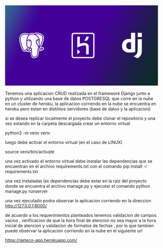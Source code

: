  
 ![alt text](https://github.com/sebas1017/CRUD_DJANGO/blob/master/DEMO.jpg?raw=true)

Tenemos una aplicacion CRUD realizada en el framework Django junto a python y utilizando una base de datos POSTGRESQL que corre en la nube 
en un cluster de heroku, la aplicacion corriendo en la nube se encuentra en heroku pero estan en distintos servidores (base de datos y la aplicacion)

si se desea replicar localmente el proyecto debe clonar el repositorio y una vez estando en la carpeta descargada crear un entorno virtual

python3 -m venv venv

luego debe activar el entorno virtual (en el caso de LINUX)

source venv/bin/activate


una vez activado el entorno virtual debe instalar las dependencias que se encuentran en el archivo requirements.txt con el comando
pip install -r requirements.txt


una vez instaladas las dependencias debe estar en la raiz del proyecto donde se encuentra el archivo manage.py y ejecutar el comando 
python manage.py runserver


una vez ejecutado podra observar la aplicacion corriendo en la direccion http://127.0.0.1:8000/

de acuerdo a los requerimientos planteados tenemos validacion de campos vacios , verificacion de que la hora final de atencion no sea mayor a la hora inicial de atencion
y validacion de formatos de fechas  , por lo que tambien puede observar la aplicacion corriendo en la nube en el siguiente url


https://geteco-app.herokuapp.com/

